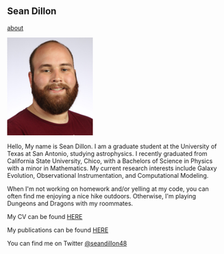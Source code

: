 ## Sean Dillon

[about](PAGE-NAME.md)

<img src="images/headshot1.JPG" width="200" >

Hello, My name is Sean Dillon. I am a graduate student at the University of Texas at San Antonio, studying astrophysics. I recently graduated from California State University, Chico, with a Bachelors of Science in Physics with a minor in Mathematics. My current research interests include Galaxy Evolution, Observational Instrumentation, and Computational Modeling.

When I'm not working on homework and/or yelling at my code, you can often find me enjoying a nice hike outdoors. Otherwise, I'm playing Dungeons and Dragons with my roommates.

My CV can be found [HERE](files/CV_Draft_3_Sean.pdf)

My publications can be found [HERE](publications.md)

You can find me on Twitter [@seandillon48](https://twitter.com/seandillon48)

